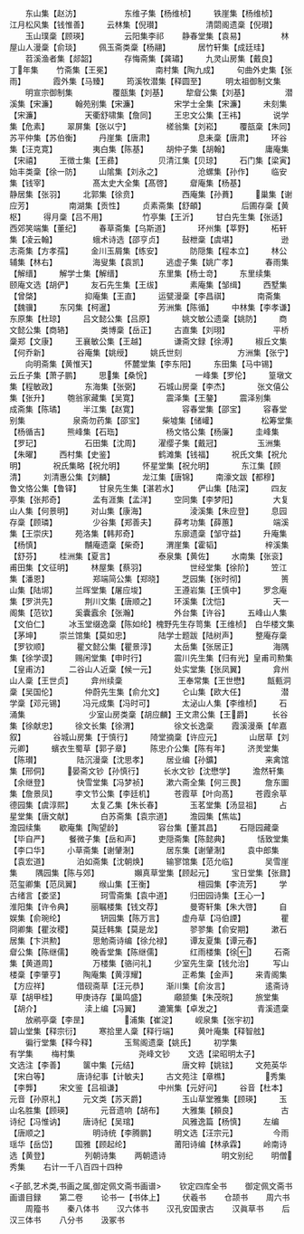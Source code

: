 <!-- { "loadSidebar": true } -->
　　东山集【赵汸】　　　　　　东维子集【杨维桢】
　　铁崖集【杨维桢】　　　　　江月松风集【钱惟善】
　　云林集【倪瓉】　　　　　　清閟阁遗稾【倪瓉】
　　玉山璞稾【顾瑛】　　　　　云阳集李祁
　　静春堂集【袁易】　　　　　林屋山人漫稾【俞琰】
　　佩玉斋类稾【杨翮】　　　　居竹轩集【成廷珪】
　　苕溪渔者集【郯韶】　　　　存悔斋集【龚璛】
　　九灵山房集【戴良】　　　　丁年集
　　竹斋集【王冕】　　　　　　南村集【陶九成】
　　句曲外史集【张雨】　　　　霞外集【马臻】
　　筠溪牧潜集【释圆至】　　　明太祖御制文集
　　明宣宗御制集　　　　　覆瓿集【刘基】
　　犂睂公集【刘基】　　　　　潜溪集【宋濂】
　　翰苑别集【宋濂】　　　　　宋学士全集【宋濂】
　　未刻集【宋濂】　　　　　　天衢舒啸集【詹同】
　　王忠文公集【王袆】　　　　说学集【危素】
　　翠屏集【张以宁】　　　　　槎翁集【刘崧】
　　覆瓿稾【朱同】　　　　　　苏平仲集【苏伯衡】
　　丹崖集【唐肃】　　　　　　息耒稾【唐肃】
　　环谷集【汪克寛】　　　　　夷白集【陈基】
　　胡仲子集【胡翰】　　　　　庸庵集【宋禧】
　　王徴士集【王彞】　　　　　贝清江集【贝琼】
　　石门集【梁寅】　　　　　　始丰类稾【徐一防】
　　山隂集【刘永之】　　　　　沧螺集【孙作】
　　临安集【钱宰】　　　　　　髙太史大全集【髙啓】
　　睂庵集【杨基】　　　　　　静居集【张羽】
　　北郭集【徐贲】　　　　　　西庵集【孙蕡】
　　巢集【谢应芳】　　　　　南湖集【贡性】
　　贞素斋集【舒頔】　　　　　后圃存稾【黄枢】
　　得月稾【吕不用】　　　　　竹亭集【王沂】
　　甘白先生集【张适】　　　　西郊笑端集【董纪】
　　春草斋集【乌斯道】　　　　环州集【莘野】
　　柘轩集【凌云翰】　　　　　蛾术诗选【邵亨贞】
　　鼔枻稾【虞堪】　　　　　　逊志斋集【方孝孺】
　　金川玉屑集【练安】　　　　防隠集【程本立】
　　林公辅集【林右】　　　　　海叟集【袁凯】
　　逃虚子集【姚广孝】　　　　春雨集【解缙】
　　解学士集【解缙】　　　　　东里集【杨士竒】
　　东里续集　　　　　　　颐庵文选【胡俨】
　　友石先生集【王绂】　　　　素庵集【邹缉】
　　西墅集【曾棨】　　　　　　抑庵集【王直】
　　运甓漫稾【李昌祺】　　　　南斋集【魏骥】
　　东冈集【柯暹】　　　　　　芳洲集【陈循】
　　中林集【李孝谦】　　　　　东原集【杜琼】
　　吕文懿公集【吕原】　　　　姚文敏公遗稾【姚防】
　　商文懿公集【商辂】　　　　类博稾【岳正】
　　古直集【刘珝】　　　　　　平桥稾郑【文康】
　　王襄敏公集【王越】　　　　谦斋文録【徐溥】
　　椒丘文集【何乔新】　　　　谷庵集【姚绶】
　　姚氏世刻　　　　　　　方洲集【张宁】
　　向明斋集【黄惟天】　　　　怀麓堂集【李东阳】
　　东田集【马中锡】　　　　　云丘子集【萧子鹏】
　　思集【桑恱】　　　　　　一峰集【罗伦】
　　篁墩文集【程敏政】　　　　东海集【张弼】
　　石城山房稾【李杰】　　　　张文僖公集【张升】
　　匏翁家藏集【吴寛】　　　　震泽集【王鏊】
　　震泽别集　　　　　　　成斋集【陈璚】
　　半江集【赵寛】　　　　　　容春堂集【邵宝】
　　容春堂别集　　　　　　泉斋勿药集【邵宝】
　　柴墟集【储巏】　　　　　　松筹堂集【杨循吉】
　　熊峰集【石珤】　　　　　　杨文恪公集【杨廉】
　　圭峰集【罗玘】　　　　　　石田集【沈周】
　　濯缨子集【戴冠】　　　　　玉洲集【朱曜】
　　西村集【史鉴】　　　　　　鹤滩集【钱福】
　　祝氏文集【祝允明】　　　　祝氏集略【祝允明】
　　怀星堂集【祝允明】　　　　东江集【顾清】
　　刘清惠公集【刘麟】　　　　龙江集【唐锦】
　　南濠文跋【都穆】　　　　　鲁文恪公集【鲁铎】
　　甘泉先生集【湛若水】　　　俨山集【陆深】
　　四友亭集【张邦奇】　　　　孟有涯集【孟洋】
　　空同集【李梦阳】　　　　　大复山人集【何景明】
　　对山集【康海】　　　　　　淩溪集【朱应登】
　　息园存稾【顾璘】　　　　　少谷集【郑善夫】
　　薛考功集【薛蕙】　　　　　端溪集【王崇庆】
　　苑洛集【韩邦奇】　　　　　东廓遗稾【邹守益】
　　升庵集【杨慎】　　　　　　黼庵遗稾【柴奇】
　　渭崖集【霍韬】　　　　　　梓溪集【舒芬】
　　桂洲集【夏言】　　　　　　泰泉集【黄佐】
　　水南集【张衮】　　　　　　甫田集【文征明】
　　林屋集【蔡羽】　　　　　　世经堂集【徐阶】
　　笠江集【潘恩】　　　　　　郑端简公集【郑晓】
　　芝园集【张时彻】　　　　　篑山集【陆垹】
　　兰晖堂集【屠应埈】　　　　王遵岩集【王慎中】
　　罗念庵集【罗洪先】　　　　荆川文集【唐顺之】
　　环溪集【沈恺】　　　　　　天一阁集【范钦】
　　奚囊蠧余【张瀚】　　　　　外台集【许谷】
　　五峰山人集【文伯仁】　　　冰玉堂缀逸稾【陈如纶】槐野先生存笥集【王维桢】　白华楼文集【茅坤】
　　崇兰馆集【莫如忠】　　　　陆学士题跋【陆树声】
　　整庵存稾【罗钦顺】　　　　瞿文懿公集【瞿景淳】
　　太岳集【张居正】　　　　　海隅集【徐学谟】
　　赐闲堂集【申时行】　　　　震川先生集【归有光】皇甫司勲集【皇甫汸】　　　二谷山人近稾【候一元】
　　处实堂集【张凤翼】　　　　弇州山人稾【王世贞】
　　弇州续稾　　　　　　　王奉常集【王世懋】
　　甔甀洞稾【吴国伦】　　　　仲蔚先生集【俞允文】
　　仑山集【欧大任】　　　　　潜学稾【邓元锡】
　　冯元成集【冯时可】　　　　太泌山人集【李维桢】
　　石涌集　　　　　　　　少室山房类稾【胡应麟】王文肃公集【王爵】　　　长谷集【徐献忠】
　　徐文长集【徐渭】　　　　　徐文长逸稾
　　霞溪漫槀【牟嘉叙】　　　　谷城山房集【于慎行】
　　陭堂摘稾【许应元】　　　　山居草【刘元卿】
　　蠙衣生蜀草【郭子章】　　　陈忠介公集【陈有年】
　　济羙堂集【陈瓉】　　　　　陆沉漫稾【沈思孝】
　　居业编【孙鑛】　　　　　　来禽馆集【邢侗】
　　晏斋文钞【孙慎行】　　　长水文钞【沈懋学】
　　澹然轩集【余继登】　　　　快雪堂集【冯梦祯】
　　漱六斋全集【何三畏】　　　詹东圗集【詹景凤】
　　李文节公集【李廷机】　　　苍霞草【叶向髙】
　　苍霞余草　　　　　　　德园集【虞淳熙】
　　太复乙集【朱长春】　　　　玉茗堂集【汤显祖】
　　占星堂集【唐文献】　　　　白苏斋集【袁宗道】
　　澹园集【焦竑】　　　　　　澹园续集
　　歇庵集【陶望龄】　　　　　容台集【董其昌】
　　石隠园藏稾【毕自严】　　　餐微子集【岳和声】
　　吏隠斋集【陈懿典】　　　　恬致堂集【李口华】
　　小草斋集【谢肈淛】　　　　居东集【谢肈淛】
　　袁中郎集【袁宏道】　　　　泊如斋集【沈朝焕】
　　输寥馆集【范允临】　　　　吴雪崖集
　　隅园集【陈与郊】　　　　　嬾真草堂集【顾起元】
　　宝日堂集【张鼐】　　　　　范玺卿集【范凤翼】
　　缑山集【王衡】　　　　　　檀园集【李流芳】
　　学古绪言【娄坚】　　　　　珂雪斋集【袁中道】
　　归田园诗集【王心一】　　　淮阳集【许令典】
　　丽瞩楼集【钱文荐】　　　　曼寄轩集【朱大啓】
　　自娱集【俞琬纶】　　　　　钘园集【陈万言】
　　虚舟草【冯伯諲】　　　　　瞿冏卿集【瞿汝稷】
　　莫廷韩集【莫是龙】　　　　翏翏集【俞安期】
　　漱石居集【卞洪勲】　　　　思勉斋诗编【徐允禄】
　　谭友夏集【谭元春】　　　　睂公集【陈继儒】
　　晚香堂集【陈继儒】　　　　红雨楼集【徐】
　　石斋集【黄道周】　　　　　万楼集【骆问礼】
　　少室先生稾【钱允治】　　　写山楼稾【李肇亨】
　　陶庵集【黄淳耀】　　　　　正希集【金声】
　　来青阁集【方应祥】　　　　借砚斋草【汪元恭】
　　渐川集【俞汝言】　　　　　逺斋诗草【胡甲桂】
　　甲庚诗存【巢鸣盛】　　　　顑颔集【朱茂晥】
　　旅堂集【胡介】　　　　　　渎上编【冯翼】
　　漉篱集【卓发之】　　　　　青溪遗稾
　　放鹇亭稾【李昰】　　　　　浦集【崔淀】
　　岘泉集【张宇初】　　　　　碧山堂集【释宗衍】
　　寒拾里人稾【释行端】　　　黄叶庵集【释智舷】
　　徧行堂集【释今释】　　　　玉鸳阁遗稾【姚氏】
　　初学集　　　　　　　　有学集
　　梅村集　　　　　　　　尧峰文钞
　　文选【梁昭明太子】　　　　文选注【李善】
　　箧中集【元结】　　　　　　唐文粹【姚铉】
　　文苑英华【宋白等】　　　　唐诗纪事【计敏夫】
　　古文苑注【章樵】　　　　　秀集【李龏】
　　宋文鉴【吕祖谦】　　　　　中州集【元好问】
　　谷音【杜本】　　　　　　　元音【孙原礼】
　　元文类【苏天爵】　　　　　玉山草堂雅集【顾瑛】
　　玉山名胜集【顾瑛】　　　　元音遗响【胡布】
　　大雅集【頼良】　　　　　　古诗纪【冯惟讷】
　　唐诗纪【吴琯】　　　　　　风雅逸篇【杨慎】
　　左编【唐顺之】　　　　　　明诗统【李腾鹏】
　　明文选【汪宗元】　　　　　今雨瑶华【岳岱】
　　国雅【顾起纶】　　　　　　莆阳诗编【林承霖】
　　岭南诗选【黄登】　　　　　列朝诗集
　　两朝遗诗　　　　　　　明文别纪
　　明僧秀集
　　右计一千八百四十四种










<子部,艺术类,书画之属,御定佩文斋书画谱>
　　钦定四库全书
　　御定佩文斋书画谱目録
　　第二卷
　　论书一【书体上】
　　伏羲书
　　仓颉书
　　周六书
　　周籀书
　　秦八体书
　　汉六体书
　　汉孔安国隶古
　　汉眞草书
　　后汉三体书
　　八分书
　　汲冢书

